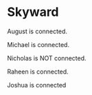 # Skyward

August is connected.

Michael is connected.

Nicholas is NOT connected.

Raheen is connected.

Joshua is connected